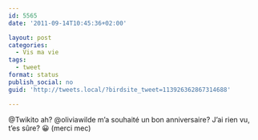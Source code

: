 ```yaml
---
id: 5565
date: '2011-09-14T10:45:36+02:00'

layout: post
categories:
  - Vis ma vie
tags:
  - tweet
format: status
publish_social: no
guid: 'http://tweets.local/?birdsite_tweet=113926362867314688'

---
```


@Twikito ah? @oliviawilde m’a souhaité un bon anniversaire? J’ai rien vu, t’es sûre? 😀 (merci mec)